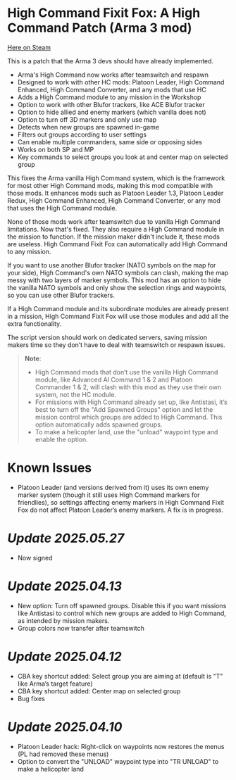 # High Command Fixit Fox: A High Command Patch (Arma 3 mod)

[Here on Steam](https://steamcommunity.com/sharedfiles/filedetails/?id=3453561688)

This is a patch that the Arma 3 devs should have already implemented.

- Arma's High Command now works after teamswitch and respawn
- Designed to work with other HC mods: Platoon Leader, High Command Enhanced, High Command Converter, and any mods that use HC
- Adds a High Command module to any mission in the Workshop
- Option to work with other Blufor trackers, like ACE Blufor tracker
- Option to hide allied and enemy markers (which vanilla does not)
- Option to turn off 3D markers and only use map
- Detects when new groups are spawned in-game
- Filters out groups according to user settings
- Can enable multiple commanders, same side or opposing sides
- Works on both SP and MP
- Key commands to select groups you look at and center map on selected group

This fixes the Arma vanilla High Command system, which is the framework for most other High Command mods, making this mod compatible with those mods. It enhances mods such as Platoon Leader 1.3, Platoon Leader Redux, High Command Enhanced, High Command Converter, or any mod that uses the High Command module.

None of those mods work after teamswitch due to vanilla High Command limitations. Now that's fixed. They also require a High Command module in the mission to function. If the mission maker didn't include it, these mods are useless. High Command Fixit Fox can automatically add High Command to any mission.

If you want to use another Blufor tracker (NATO symbols on the map for your side), High Command's own NATO symbols can clash, making the map messy with two layers of marker symbols. This mod has an option to hide the vanilla NATO symbols and only show the selection rings and waypoints, so you can use other Blufor trackers.

If a High Command module and its subordinate modules are already present in a mission, High Command Fixit Fox will use those modules and add all the extra functionality.

The script version should work on dedicated servers, saving mission makers time so they don’t have to deal with teamswitch or respawn issues.

> **Note**: 
> - High Command mods that don’t use the vanilla High Command module, like Advanced AI Command 1 & 2 and Platoon Commander 1 & 2, will clash with this mod as they use their own system, not the HC module.
> - For missions with High Command already set up, like Antistasi, it’s best to turn off the "Add Spawned Groups" option and let the mission control which groups are added to High Command. This option automatically adds spawned groups.
> - To make a helicopter land, use the "unload" waypoint type and enable the option.

# Known Issues
- Platoon Leader (and versions derived from it) uses its own enemy marker system (though it still uses High Command markers for friendlies), so settings affecting enemy markers in High Command Fixit Fox do not affect Platoon Leader’s enemy markers. A fix is in progress.

# *Update 2025.05.27*
- Now signed

# *Update 2025.04.13*
- New option: Turn off spawned groups. Disable this if you want missions like Antistasi to control which new groups are added to High Command, as intended by mission makers.
- Group colors now transfer after teamswitch

# *Update 2025.04.12*
- CBA key shortcut added: Select group you are aiming at (default is "T" like Arma’s target feature)
- CBA key shortcut added: Center map on selected group
- Bug fixes

# *Update 2025.04.10*
- Platoon Leader hack: Right-click on waypoints now restores the menus (PL had removed these menus)
- Option to convert the "UNLOAD" waypoint type into "TR UNLOAD" to make a helicopter land

